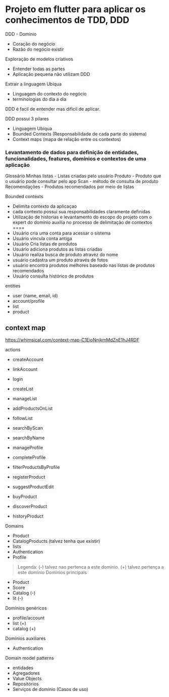 # Projeto em flutter para aplicar os conhecimentos de TDD, DDD

DDD - 
Dominio
- Coração do negócio
- Razão do negócio existir

Exploração de modelos criativos
- Entender todas as partes
- Aplicação pequena não utilizam DDD

Extrair a linguagem Ubíqua
- Linguagem do contexto do negócio
- terminologias do dia a dia


DDD é facil de entender mas dificil de aplicar.

DDD possui 3 pilares

- Linguagem Ubíqua
- Bounded Contexts (Responsabilidade de cada parte do sistema)
- Context maps (mapa de relação entre os contextos)

### Levantamento de dados para definição de entidades, funcionalidades, features, domínios e contextos de uma aplicação

Glossário
Minhas listas - Listas criadas pelo usuário
Produto - Produto que o usuário pode consultar pelo app
Scan - método de consulta de produto
Recomendações - Produtos recomendados por meio de listas


Bounded contexts 
- Delimita contexto da aplicaçao
- cada contexto possui sua responsabilidades claramente definidas
- Utilização de historias e levantamento do escopo do projeto com o expert do domínio auxilia no processo de delimitação de contextos
====
- Usuário cria uma conta para acessar o sistema
- Usuário vincula conta antiga
- Usuário Cria listas de produtos
- Usuário adiciona produtos as listas criadas
- Usuário realiza busca de produto atravéz do nome
- usuário cadastra um produto através de fotos
- usuário encontra produtos melhores baseado nas listas de produtos recomendados
- Usuário consulta histórico de produtos

entities
- user (name, email, id)
- account/profile 
- list
- product

## context map
https://whimsical.com/context-map-C1EioNnjkmMdZnE1hJ4RDF

actions
- createAccount
- linkAccount
- login

- createList
- manageList
- addProductsOnList
- followList

- searchByScan
- searchByName

- manageProfile
- completeProfile

- filterProductsByProfile

- registerProduct
- suggestProductEdit
- buyProduct
- discoverProduct
- historyProduct

Domains
- Product
- CatalogProducts (talvez tenha que existir)
- lists
- Authentication
- Profile

> Legenda: (-) talvez nao pertenca a este dominio.  (+) talvez pertença a este domínio
Domínios principais
- Product
- Score
- Catalog (-)
- lit (-)

Domínios genéricos
- profile/account
- list (+)
- catalog (+)

Domínios auxiliares
- Authentication



Domain model patterns
- entidades
- Agregadores
- Value Objects
- Repositórios
- Serviços de domínio (Casos de uso)
